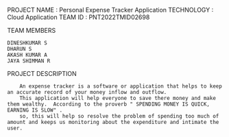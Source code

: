    PROJECT NAME     : Personal Expense Tracker Application
   TECHNOLOGY       : Cloud Application
   TEAM ID          : PNT2022TMID02698
    
   TEAM MEMBERS
    
    DINESHKUMAR S
    DHARUN S
    AKASH KUMAR A
    JAYA SHIMMAN R
   
   PROJECT DESCRIPTION
   
        An expense tracker is a software or application that helps to keep an accurate record of your money inflow and outflow.
        This application will help everyone to save there money and make them wealthy.  According to the proverb " SPENDING MONEY IS QUICK, EARNING IS SLOW" .
        so, this will help so resolve the problem of spending too much of amount and keeps us monitoring about the expenditure and intimate the user.
